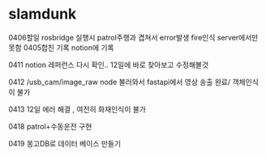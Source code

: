 # slamdunk

0406할일 
rosbridge 실행시 patrol주행과 겹쳐서 error발생
fire인식 server에서만 못함 
0405합친 기록 notion에 기록

0411 notion 레퍼런스 다시 확인.. 12일에 바로 찾아보고 수정해볼것

0412 /usb_cam/image_raw node 불러와서 fastapi에서 영상 송출 완료/ 객체인식이 불가

0413 12일 에러 해결 , 여전히 화재인식이 불가

0418 patrol+수동운전 구현

0419 몽고DB로 데이터 베이스 만들기
